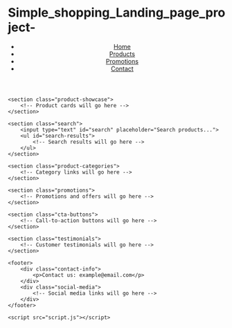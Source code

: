 # Simple_shopping_Landing_page_project-
<!DOCTYPE html>
<html lang="en">
<head>
    <meta charset="UTF-8">
    <meta name="viewport" content="width=device-width, initial-scale=1.0">
    <title>Simple Shopping Landing Page</title>
    <link rel="stylesheet" href="styles.css">
</head>
<body>
    <header>
        <nav>
            <ul>
                <li><a href="#">Home</a></li>
                <li><a href="#">Products</a></li>
                <li><a href="#">Promotions</a></li>
                <li><a href="#">Contact</a></li>
            </ul>
        </nav>
    </header>

    <section class="product-showcase">
        <!-- Product cards will go here -->
    </section>

    <section class="search">
        <input type="text" id="search" placeholder="Search products...">
        <ul id="search-results">
            <!-- Search results will go here -->
        </ul>
    </section>

    <section class="product-categories">
        <!-- Category links will go here -->
    </section>

    <section class="promotions">
        <!-- Promotions and offers will go here -->
    </section>

    <section class="cta-buttons">
        <!-- Call-to-action buttons will go here -->
    </section>

    <section class="testimonials">
        <!-- Customer testimonials will go here -->
    </section>

    <footer>
        <div class="contact-info">
            <p>Contact us: example@email.com</p>
        </div>
        <div class="social-media">
            <!-- Social media links will go here -->
        </div>
    </footer>

    <script src="script.js"></script>
</body>
</html>